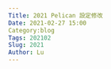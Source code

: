 ```yaml
---
Title: 2021 Pelican 設定修改
Date: 2021-02-27 15:00
Category:blog
Tags: 202102
Slug: 2021
Author: Lu
---
```



<!-- PELICAN_END_SUMMARY -->

